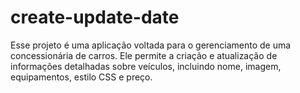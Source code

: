 # create-update-date
Esse projeto é uma aplicação voltada para o gerenciamento de uma concessionária de carros. Ele permite a criação e atualização de informações detalhadas sobre veículos, incluindo nome, imagem, equipamentos, estilo CSS e preço. 
